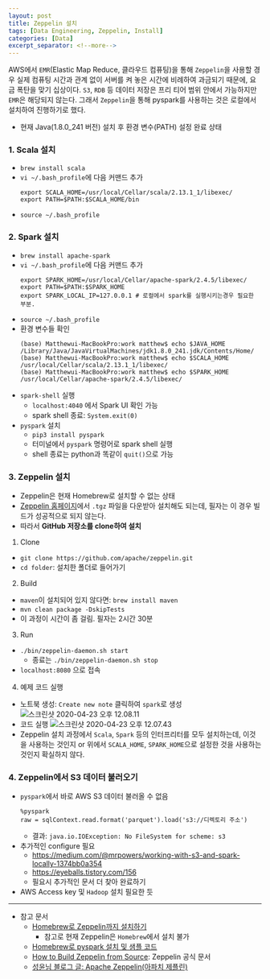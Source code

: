 ```yaml
---
layout: post
title: Zeppelin 설치
tags: [Data Engineering, Zeppelin, Install]
categories: [Data]
excerpt_separator: <!--more-->
---
```

AWS에서 `EMR`(Elastic Map Reduce, 클라우드 컴퓨팅)을 통해 `Zeppelin`을 사용할 경우 실제 컴퓨팅 시간과 관계 없이 서버를 켜 놓은 시간에 비례하여 과금되기 때문에, 요금 폭탄을 맞기 십상이다.<!--more--> `S3`, `RDB` 등 데이터 저장은 프리 티어 범위 안에서 가능하지만 `EMR`은 해당되지 않는다. 그래서 `Zeppelin`을 통해 pyspark를 사용하는 것은 로컬에서 설치하여 진행하기로 했다.
- 현재 Java(1.8.0_241 버전) 설치 후 환경 변수(PATH) 설정 완료 상태

### 1. Scala 설치
- `brew install scala`
- `vi ~/.bash_profile`에 다음 커맨드 추가
  ```
  export SCALA_HOME=/usr/local/Cellar/scala/2.13.1_1/libexec/
  export PATH=$PATH:$SCALA_HOME/bin
  ```
- `source ~/.bash_profile`

### 2. Spark 설치
- `brew install apache-spark`
- `vi ~/.bash_profile`에 다음 커맨드 추가
  ```
  export SPARK_HOME=/usr/local/Cellar/apache-spark/2.4.5/libexec/
  export PATH=$PATH:$SPARK_HOME
  export SPARK_LOCAL_IP=127.0.0.1 # 로컬에서 spark를 실행시키는경우 필요한 부분.
  ```
- `source ~/.bash_profile`
- 환경 변수들 확인
  ```
  (base) Matthewui-MacBookPro:work matthew$ echo $JAVA_HOME
  /Library/Java/JavaVirtualMachines/jdk1.8.0_241.jdk/Contents/Home/
  (base) Matthewui-MacBookPro:work matthew$ echo $SCALA_HOME
  /usr/local/Cellar/scala/2.13.1_1/libexec/
  (base) Matthewui-MacBookPro:work matthew$ echo $SPARK_HOME
  /usr/local/Cellar/apache-spark/2.4.5/libexec/
  ```
- `spark-shell` 실행
  - `localhost:4040` 에서 Spark UI 확인 가능
  - spark shell 종료: `System.exit(0)`
- `pyspark` 설치
  - `pip3 install pyspark`
  - 터미널에서 `pyspark` 명령어로 spark shell 실행
  - shell 종료는 python과 똑같이 `quit()`으로 가능

### 3. Zeppelin 설치
- Zeppelin은 현재 Homebrew로 설치할 수 없는 상태
- [Zeppelin 홈페이지](https://zeppelin.apache.org/download.html)에서 `.tgz` 파일을 다운받아 설치해도 되는데, 필자는 이 경우 빌드가 성공적으로 되지 않는다.
- 따라서 **GitHub 저장소를 clone하여 설치**

1. Clone
  - `git clone https://github.com/apache/zeppelin.git`
  - `cd folder`: 설치한 폴더로 들어가기
2. Build
  - `maven`이 설치되어 있지 않다면: `brew install maven`
  - `mvn clean package -DskipTests`
  - 이 과정이 시간이 좀 걸림. 필자는 2시간 30분
3. Run
  - `./bin/zeppelin-daemon.sh start`
    - 종료는 `./bin/zeppelin-daemon.sh stop`
  - `localhost:8080` 으로 접속
4. 예제 코드 실행
  - 노트북 생성: `Create new note` 클릭하여 `spark`로 생성
  ![스크린샷 2020-04-23 오후 12.08.11](https://i.imgur.com/73u7ljL.png)
  - 코드 실행
  ![스크린샷 2020-04-23 오후 12.07.43](https://i.imgur.com/LBTc8w9.png)
- Zeppelin 설치 과정에서 `Scala`, `Spark` 등의 인터프리터를 모두 설치하는데, 이것을 사용하는 것인지 or 위에서 `SCALA_HOME`, `SPARK_HOME`으로 설정한 것을 사용하는 것인지 확실하지 않다.

### 4. Zeppelin에서 S3 데이터 불러오기
- `pyspark`에서 바로 AWS S3 데이터 불러올 수 없음
  ```
  %pyspark
  raw = sqlContext.read.format('parquet').load('s3://디렉토리 주소')
  ```
  - 결과: `java.io.IOException: No FileSystem for scheme: s3`
- 추가적인 configure 필요
  - https://medium.com/@mrpowers/working-with-s3-and-spark-locally-1374bb0a354
  - https://eyeballs.tistory.com/156
  - 필요시 추가적인 문서 더 찾아 완료하기
- AWS Access key 및 `Hadoop` 설치 필요한 듯

---
- 참고 문서
  - [Homebrew로 Zeppelin까지 설치하기](https://swalloow.github.io/spark-zeppelin-install)
    - 참고로 현재 Zeppelin은 `Homebrew`에서 설치 불가
  - [Homebrew로 pyspark 설치 및 샘플 코드](http://sanghun.xyz/2017/12/mac-apche-spark-%EC%84%A4%EC%B9%98/)
  - [How to Build Zeppelin from Source](https://zeppelin.apache.org/docs/latest/setup/basics/how_to_build.html): Zeppelin 공식 문서
  - [성윤님 블로그 글: Apache Zeppelin(아파치 제플린)](https://zzsza.github.io/data/2018/06/02/apache-zeppelin/)
